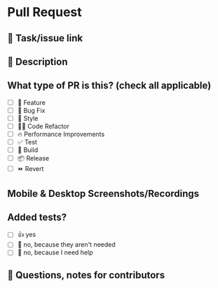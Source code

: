# Pull Request

## 🔁 Task/issue link

## 📖 Description

## What type of PR is this? (check all applicable)

- [ ] 🍕 Feature
- [ ] 🐛 Bug Fix
- [ ] 🎨 Style
- [ ] 🧑‍💻 Code Refactor
- [ ] 🔥 Performance Improvements
- [ ] ✅ Test
- [ ] 🤖 Build
- [ ] 📦 Release
- [ ] ⏩ Revert

## Mobile & Desktop Screenshots/Recordings

## Added tests?

- [ ] 👍 yes
- [ ] 🙅 no, because they aren't needed
- [ ] 🙋 no, because I need help

## 📝 Questions, notes for contributors
